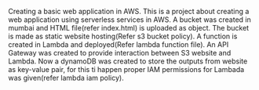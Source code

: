 Creating a basic web application in AWS.
This is a project about creating a web application using serverless services in AWS. 
A bucket was created in mumbai and HTML file(refer index.html) is uploaded as object. The bucket is made as static website hosting(Refer s3 bucket policy). A function is created in Lambda and deployed(Refer lambda function file). An API Gateway was created to provide interaction between S3 website and Lambda. Now a dynamoDB was created to store the outputs from website as key-value pair, for this ti happen proper IAM permissions for Lambada was given(refer lambda iam policy).

